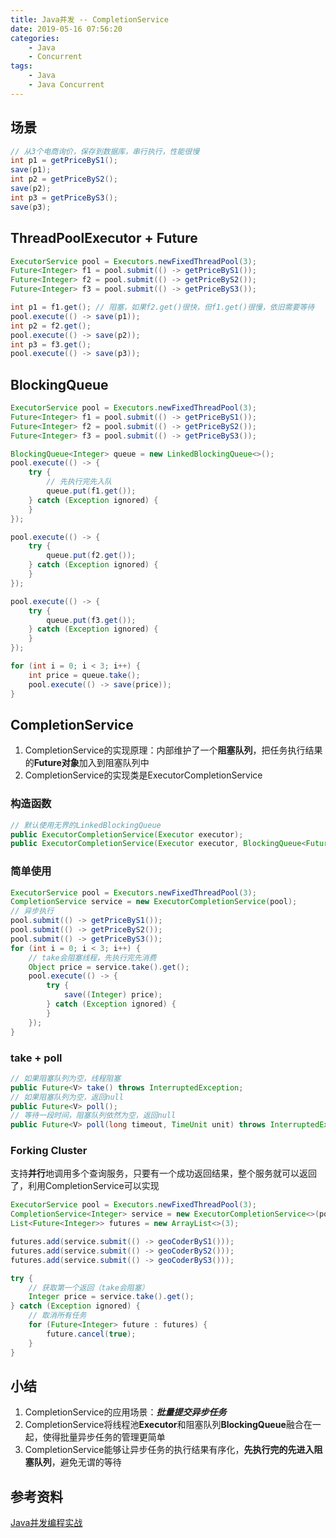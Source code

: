 ```yaml
---
title: Java并发 -- CompletionService
date: 2019-05-16 07:56:20
categories:
    - Java
    - Concurrent
tags:
    - Java
    - Java Concurrent
---
```


## 场景
```java
// 从3个电商询价，保存到数据库，串行执行，性能很慢
int p1 = getPriceByS1();
save(p1);
int p2 = getPriceByS2();
save(p2);
int p3 = getPriceByS3();
save(p3);
```

<!-- more -->

## ThreadPoolExecutor + Future
```java
ExecutorService pool = Executors.newFixedThreadPool(3);
Future<Integer> f1 = pool.submit(() -> getPriceByS1());
Future<Integer> f2 = pool.submit(() -> getPriceByS2());
Future<Integer> f3 = pool.submit(() -> getPriceByS3());

int p1 = f1.get(); // 阻塞，如果f2.get()很快，但f1.get()很慢，依旧需要等待
pool.execute(() -> save(p1));
int p2 = f2.get();
pool.execute(() -> save(p2));
int p3 = f3.get();
pool.execute(() -> save(p3));
```

## BlockingQueue
```java
ExecutorService pool = Executors.newFixedThreadPool(3);
Future<Integer> f1 = pool.submit(() -> getPriceByS1());
Future<Integer> f2 = pool.submit(() -> getPriceByS2());
Future<Integer> f3 = pool.submit(() -> getPriceByS3());

BlockingQueue<Integer> queue = new LinkedBlockingQueue<>();
pool.execute(() -> {
    try {
        // 先执行完先入队
        queue.put(f1.get());
    } catch (Exception ignored) {
    }
});

pool.execute(() -> {
    try {
        queue.put(f2.get());
    } catch (Exception ignored) {
    }
});

pool.execute(() -> {
    try {
        queue.put(f3.get());
    } catch (Exception ignored) {
    }
});

for (int i = 0; i < 3; i++) {
    int price = queue.take();
    pool.execute(() -> save(price));
}
```

## CompletionService
1. CompletionService的实现原理：内部维护了一个**阻塞队列**，把任务执行结果的**Future对象**加入到阻塞队列中
2. CompletionService的实现类是ExecutorCompletionService

### 构造函数
```java
// 默认使用无界的LinkedBlockingQueue
public ExecutorCompletionService(Executor executor);
public ExecutorCompletionService(Executor executor, BlockingQueue<Future<V>> completionQueue);
```

### 简单使用
```java
ExecutorService pool = Executors.newFixedThreadPool(3);
CompletionService service = new ExecutorCompletionService(pool);
// 异步执行
pool.submit(() -> getPriceByS1());
pool.submit(() -> getPriceByS2());
pool.submit(() -> getPriceByS3());
for (int i = 0; i < 3; i++) {
    // take会阻塞线程，先执行完先消费
    Object price = service.take().get();
    pool.execute(() -> {
        try {
            save((Integer) price);
        } catch (Exception ignored) {
        }
    });
}
```

### take + poll
```java
// 如果阻塞队列为空，线程阻塞
public Future<V> take() throws InterruptedException;
// 如果阻塞队列为空，返回null
public Future<V> poll();
// 等待一段时间，阻塞队列依然为空，返回null
public Future<V> poll(long timeout, TimeUnit unit) throws InterruptedException;
```

### Forking Cluster
支持**并行**地调用多个查询服务，只要有一个成功返回结果，整个服务就可以返回了，利用CompletionService可以实现
```java
ExecutorService pool = Executors.newFixedThreadPool(3);
CompletionService<Integer> service = new ExecutorCompletionService<>(pool);
List<Future<Integer>> futures = new ArrayList<>(3);

futures.add(service.submit(() -> geoCoderByS1()));
futures.add(service.submit(() -> geoCoderByS2()));
futures.add(service.submit(() -> geoCoderByS3()));

try {
    // 获取第一个返回（take会阻塞）
    Integer price = service.take().get();
} catch (Exception ignored) {
    // 取消所有任务
    for (Future<Integer> future : futures) {
        future.cancel(true);
    }
}
```

## 小结
1. CompletionService的应用场景：_**批量提交异步任务**_
2. CompletionService将线程池**Executor**和阻塞队列**BlockingQueue**融合在一起，使得批量异步任务的管理更简单
3. CompletionService能够让异步任务的执行结果有序化，**先执行完的先进入阻塞队列**，避免无谓的等待

<!-- indicate-the-source -->

## 参考资料
[Java并发编程实战](https://time.geekbang.org/column/intro/100023901)
